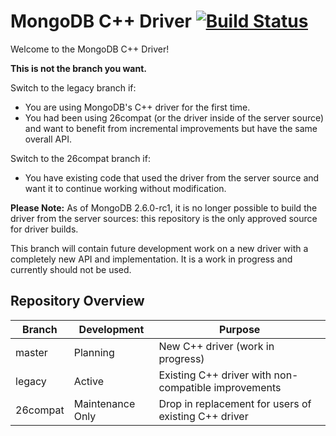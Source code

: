 # MongoDB C++ Driver [![Build Status](https://travis-ci.org/mongodb/mongo-cxx-driver.svg?branch=master)](https://travis-ci.org/mongodb/mongo-cxx-driver)
Welcome to the MongoDB C++ Driver!

**This is not the branch you want.**

Switch to the legacy branch if:

 - You are using MongoDB's C++ driver for the first time.
 - You had been using 26compat (or the driver inside of the server source) and
 want to benefit from incremental improvements but have the same overall API.

Switch to the 26compat branch if:

 - You have existing code that used the driver from the server source
 and want it to continue working without modification.

**Please Note:** As of MongoDB 2.6.0-rc1, it is no longer possible to build the
driver from the server sources: this repository is the only approved source for
driver builds.

This branch will contain future development work on a new driver with a
completely new API and implementation. It is a work in progress and currently
should not be used.

## Repository Overview

| Branch   | Development        | Purpose                                               |
| -------- | ------------------ | ----------------------------------------------------- |
| master   | Planning           | New C++ driver (work in progress)                     |
| legacy   | Active             | Existing C++ driver with non-compatible improvements  |
| 26compat | Maintenance Only   | Drop in replacement for users of existing C++ driver  |

